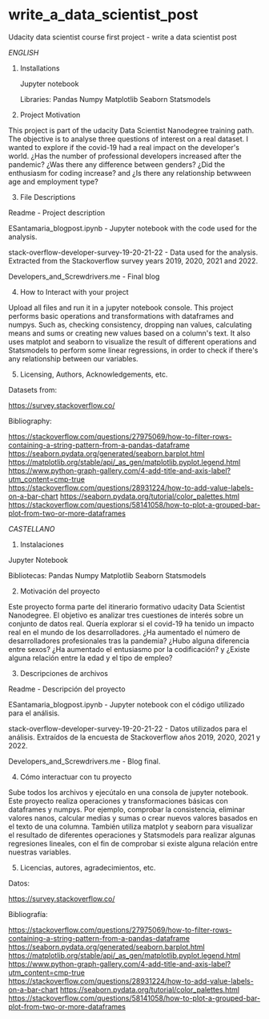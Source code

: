 # write_a_data_scientist_post
Udacity data scientist course first project - write a data scientist post

*ENGLISH*

1. Installations

    Jupyter notebook
    
    Libraries:
      Pandas
      Numpy
      Matplotlib
      Seaborn
      Statsmodels

2. Project Motivation
  
  This project is part of the udacity Data Scientist Nanodegree training path. The objective is to analyse three questions of interest on a real dataset. 
  I wanted to explore if the covid-19 had a real impact on the developer's world. ¿Has the number of professional developers increased after the pandemic? ¿Was there   any difference between genders? ¿Did the enthusiasm for coding increase? and ¿Is there any relationship betwween age and employment type?

3. File Descriptions

  Readme - Project description

  ESantamaria_blogpost.ipynb - Jupyter notebook with the code used for the analysis.

  stack-overflow-developer-survey-19-20-21-22 - Data used for the analysis. Extracted from the Stackoverflow survey years 2019, 2020, 2021 and 2022.
  
  Developers_and_Screwdrivers.me - Final blog 

4. How to Interact with your project

  Upload all files and run it in a jupyter notebook console.
  This project performs basic operations and transformations with dataframes and numpys. Such as, checking consistency, dropping nan values, calculating means and    sums or creating new values based on a column's text. It also uses matplot and seaborn to visualize the result of different operations and Statsmodels to perform some linear regressions, in order to check if there's any relationship between our variables. 

5. Licensing, Authors, Acknowledgements, etc.

  Datasets from:

  https://survey.stackoverflow.co/

  Bibliography:

  https://stackoverflow.com/questions/27975069/how-to-filter-rows-containing-a-string-pattern-from-a-pandas-dataframe
  https://seaborn.pydata.org/generated/seaborn.barplot.html
  https://matplotlib.org/stable/api/_as_gen/matplotlib.pyplot.legend.html
  https://www.python-graph-gallery.com/4-add-title-and-axis-label?utm_content=cmp-true
  https://stackoverflow.com/questions/28931224/how-to-add-value-labels-on-a-bar-chart
  https://seaborn.pydata.org/tutorial/color_palettes.html
  https://stackoverflow.com/questions/58141058/how-to-plot-a-grouped-bar-plot-from-two-or-more-dataframes

*CASTELLANO*
1. Instalaciones

Jupyter Notebook

Bibliotecas:
  Pandas
  Numpy
  Matplotlib
  Seaborn
  Statsmodels

2. Motivación del proyecto

  Este proyecto forma parte del itinerario formativo udacity Data Scientist Nanodegree. El objetivo es analizar tres cuestiones de interés sobre un conjunto de datos real. 
  Quería explorar si el covid-19 ha tenido un impacto real en el mundo de los desarrolladores. ¿Ha aumentado el número de desarrolladores profesionales tras la pandemia? ¿Hubo alguna diferencia entre sexos? ¿Ha aumentado el entusiasmo por la codificación? y ¿Existe alguna relación entre la edad y el tipo de empleo?

3. Descripciones de archivos

  Readme - Descripción del proyecto

  ESantamaria_blogpost.ipynb - Jupyter notebook con el código utilizado para el análisis.

  stack-overflow-developer-survey-19-20-21-22 - Datos utilizados para el análisis. Extraídos de la encuesta de Stackoverflow años 2019, 2020, 2021 y 2022.
  
  Developers_and_Screwdrivers.me - Blog final.
 
4. Cómo interactuar con tu proyecto

  Sube todos los archivos y ejecútalo en una consola de jupyter notebook.
  Este proyecto realiza operaciones y transformaciones básicas con dataframes y numpys. Por ejemplo, comprobar la consistencia, eliminar valores nanos, calcular medias y sumas o crear nuevos valores basados en el texto de una columna. También utiliza matplot y seaborn para visualizar el resultado de diferentes operaciones y Statsmodels para realizar algunas regresiones lineales, con el fin de comprobar si existe alguna relación entre nuestras variables. 

5. Licencias, autores, agradecimientos, etc.

  Datos:

  https://survey.stackoverflow.co/

  Bibliografía:

  https://stackoverflow.com/questions/27975069/how-to-filter-rows-containing-a-string-pattern-from-a-pandas-dataframe
  https://seaborn.pydata.org/generated/seaborn.barplot.html
  https://matplotlib.org/stable/api/_as_gen/matplotlib.pyplot.legend.html
  https://www.python-graph-gallery.com/4-add-title-and-axis-label?utm_content=cmp-true
  https://stackoverflow.com/questions/28931224/how-to-add-value-labels-on-a-bar-chart
  https://seaborn.pydata.org/tutorial/color_palettes.html
  https://stackoverflow.com/questions/58141058/how-to-plot-a-grouped-bar-plot-from-two-or-more-dataframes
